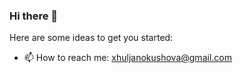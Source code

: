 ### Hi there 👋
 

Here are some ideas to get you started:
 
 
- 📫 How to reach me: xhuljanokushova@gmail.com
 
 
